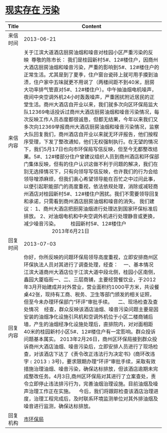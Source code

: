 # <a href="http://www.shangluo.gov.cn/zmhd/ldxxxx.jsp?urltype=leadermail.LeaderMailContentUrl&wbtreeid=1112&leadermailid=1884">现实存在  污染</a>
|Title|Content|
|:---:|---|
|来信时间|2013-06-21|
|来信内容|关于江滨大道酒店厨房油烟和噪音对桂园小区严重污染的反映  尊敬的陈市长： 我们是桂园新村5#、12#楼住户，因商州大酒店厨房油烟和噪音污染，严重的影响到5#、12#楼住户的正常生活。尤其是到了夏季，住户窗台瓷砖上就可用手摸到油渍，住户家中五味就更不用说了（两楼间距不到40米，厨房大功率排气管直对5#、12#楼住户）。中午抽油烟电机噪声，夜间中央空调外机24小时轰轰噪声，严重困扰附近居民的正堂生活。商州大酒店自开业以来，我们就多次向区环保局监大队12369电话投诉过商州大酒店厨房油烟和噪音污染情况，每次反映工作人员态度都很诚恳，但都无结果，今年以来我们又多次向12369举报商州大酒店厨房油烟和噪音污染情况，监察大队回复我们，商州酒店自开业以来就无环评报告，他们按程序受理，下发了整改通知，他们无权强制执行。在无望的情况下，我们5月17日也向市环保局写信反映，但至今无都整改结果。5#、12#楼部分住户曾建议组织人员到商州酒店和环保部门集体反映，但有的住户认识这做不利于问题的解决，我们在别无选择情况下，只有向领导写信反映，也许我们的行为会给领导增添麻烦，但我们衷心希望领导能在百忙之中过问此事，以便引起职能部门的高度重视，依法依规处理，消除或减轻商州酒店对桂园新村5#、12#楼住户困扰。我们不需要领导回复和承诺，只需看到商州酒店厨房油烟和噪音的消失。 我们建议： 1、商州大酒店把厨房油烟进行处理达到国家环保标准后排放。 2、对油烟电机和中央空调外机进行处理静音或更换，减少噪音污染。         桂园新村5#、12#楼住户                                            2013年6月21日|
|回复时间|2013-07-03|
|回复内容|你好，你所反映的问题环保局领导高度重视，立即安排商州区环保执法人员对其进行了调查处理，经查：    一、基本情况    江滨大道商州大酒店位于江滨大道中段北侧，桂园小区南侧，鑫园大厦临街一、二、三层商铺，主要经营餐饮业，于2012年3月开始建成并对外营业，营业面积约1000平方米，共设餐桌42张，现持有工商、税务、卫生等部门颁发的相关证照，但至今未办理环保部门“环评”审批手续。    二、现场检查及查处情况    经查，群众反映该酒店油烟、噪音污染问题主要是因安装的油烟净化设施引风机和空调外机位于小区二楼商铺后墙，产生的油烟经净化设施处理后，直排院内，对对面相距40米的桂园新村小区5#、12#楼住户有一定影响。群众投诉问题基本属实。 2013年2月26日，商州区环保局接到群众投诉商州大酒店油烟、噪音污染后，立即安排人员进行了现场检查，对该酒店下达了《责令改正违法行为决定书》(商环改违字﹝2013﹞3号)，要求限期办理“环评”审批手续，采取有效措施治理油烟、噪音污染，确保达标排放，但该酒店逾期未完成整改任务。4月3日,商州区环保局对其进行了立案查处，责令立即停止违法排污行为，完善油烟治理设施。目前油烟及噪声治理工作正在实施。    今后，我们将跟踪检查该酒店治理进度，治理工程完成后，及时联系环境监测单位对其外排油烟及噪音进行监测，确保达标排放。|
|回复机构|<a href="../../categories/agencies/市环保局.md">市环保局</a>|
